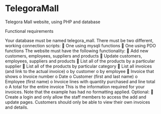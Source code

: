 # TelegoraMall
Telegora Mall website, using PHP and database 

Functional requirements

Your database must be named telegora_mall.
There must be two different, working connection scripts:  One using mysqli functions  One using PDO functions
The website must have the following functionality:  Add new customers, employees, suppliers and products  Update customers, employees, suppliers and products  List all of the products by a particular supplier  List all of the products by particular category  List all invoices (and link to the actual invoice)
o by customer
o by employee  Invoice that shows
o Invoice number
o Date
o Customer (first and last name)
o Employee (first name)
o Invoice lines with quantity purchased and line total
o A total for the entire invoice
This is the information required for your invoices.
Note that the example has had no formatting applied.
Optional:  Create a login and only allow the staff members to access the add and update
pages. Customers should only be able to view their own invoices and details.
